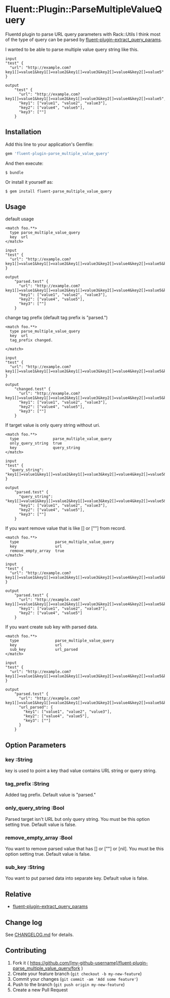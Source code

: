 # Fluent::Plugin::ParseMultipleValueQuery

Fluentd plugin to parse URL query parameters with Rack::Utils
I think most of the type of query can be parsed by [fluent-plugin-extract_query_params](https://github.com/kentaro/fluent-plugin-extract_query_params).

I wanted to be able to parse multiple value query string like this.
```
input
"test" {
  "url": "http://example.com?key1[]=value1&key1[]=value2&key1[]=value3&key2[]=value4&key2[]=value5"
}

output
    "test" {
      "url": "http://example.com?key1[]=value1&key1[]=value2&key1[]=value3&key2[]=value4&key2[]=value5",
      "key1": ["value1", "value2", "value3"],
      "key2": ["value4", "value5"],
      "key3": [""]
    }
```

## Installation

Add this line to your application's Gemfile:

```ruby
gem 'fluent-plugin-parse_multiple_value_query'
```

And then execute:

    $ bundle

Or install it yourself as:

    $ gem install fluent-parse_multiple_value_query

## Usage

default usage
```
<match foo.**>
  type parse_multiple_value_query
  key  url
</match>

input
"test" {
  "url": "http://example.com?key1[]=value1&key1[]=value2&key1[]=value3&key2[]=value4&key2[]=value5&key3[]="
}

output
    "parsed.test" {
      "url": "http://example.com?key1[]=value1&key1[]=value2&key1[]=value3&key2[]=value4&key2[]=value5&key3[]=",
      "key1": ["value1", "value2", "value3"],
      "key2": ["value4", "value5"],
      "key3": [""]
    }
```

change tag prefix (default tag prefix is "parsed.")
```
<match foo.**>
  type parse_multiple_value_query
  key  url
  tag_prefix changed.
  
</match>

input
"test" {
  "url": "http://example.com?key1[]=value1&key1[]=value2&key1[]=value3&key2[]=value4&key2[]=value5&key3[]="
}

output
    "changed.test" {
      "url": "http://example.com?key1[]=value1&key1[]=value2&key1[]=value3&key2[]=value4&key2[]=value5&key3[]=",
      "key1": ["value1", "value2", "value3"],
      "key2": ["value4", "value5"],
      "key3": [""]
    }
```

If target value is only query string without uri.
```
<match foo.**>
  type               parse_multiple_value_query
  only_query_string  true
  key                query_string
</match>

input
"test" {
  "query_string": "key1[]=value1&key1[]=value2&key1[]=value3&key2[]=value4&key2[]=value5&key3[]="
}

output
    "parsed.test" {
      "query_string": "key1[]=value1&key1[]=value2&key1[]=value3&key2[]=value4&key2[]=value5&key3[]=",
      "key1": ["value1", "value2", "value3"],
      "key2": ["value4", "value5"],
      "key3": [""]
    }
```

If you want remove value that is like [] or [""] from record.
```
<match foo.**>
  type                parse_multiple_value_query
  key                 url
  remove_empty_array  true
</match>

input
"test" {
  "url": "http://example.com?key1[]=value1&key1[]=value2&key1[]=value3&key2[]=value4&key2[]=value5&key3[]="
}

output
    "parsed.test" {
      "url": "http://example.com?key1[]=value1&key1[]=value2&key1[]=value3&key2[]=value4&key2[]=value5&key3[]=",
      "key1": ["value1", "value2", "value3"],
      "key2": ["value4", "value5"]
    }
```

If you want create sub key with parsed data.
```
<match foo.**>
  type                parse_multiple_value_query
  key                 url
  sub_key             url_parsed
</match>

input
"test" {
  "url": "http://example.com?key1[]=value1&key1[]=value2&key1[]=value3&key2[]=value4&key2[]=value5&key3[]="
}

output
    "parsed.test" {
      "url": "http://example.com?key1[]=value1&key1[]=value2&key1[]=value3&key2[]=value4&key2[]=value5&key3[]=",
      "url_parsed": {
        "key1": ["value1", "value2", "value3"],
        "key2": ["value4", "value5"],
        "key3": [""]
      }
    }
```

## Option Parameters

### key :String
key is used to point a key thad value contains URL string or query string.

### tag_prefix :String
Added tag prefix.
Default value is "parsed."

### only_query_string :Bool
Parsed target isn't URL but only query string.
You must be this option setting true.
Default value is false.

### remove_empty_array :Bool
You want to remove parsed value that has [] or [""] or [nil].
You must be this option setting true.
Default value is false.

### sub_key :String
You want to put parsed data into separate key.
Default value is false.

## Relative
 - [fluent-plugin-extract_query_params](https://github.com/kentaro/fluent-plugin-extract_query_params)

## Change log
See [CHANGELOG.md](https://github.com/h-michael-z/fluent-plugin-parse_multiple_value_query/blob/master/CHANGELOG.md) for details.

## Contributing

1. Fork it ( https://github.com/[my-github-username]/fluent-plugin-parse_multiple_value_query/fork )
2. Create your feature branch (`git checkout -b my-new-feature`)
3. Commit your changes (`git commit -am 'Add some feature'`)
4. Push to the branch (`git push origin my-new-feature`)
5. Create a new Pull Request
